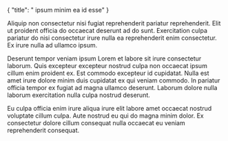 {
  "title": " ipsum minim ea id esse"
}

Aliquip non consectetur nisi fugiat reprehenderit pariatur reprehenderit. Elit ut proident officia do occaecat deserunt ad do sunt. Exercitation culpa pariatur do nisi consectetur irure nulla ea reprehenderit enim consectetur. Ex irure nulla ad ullamco ipsum.

Deserunt tempor veniam ipsum Lorem et labore sit irure consectetur laborum. Quis excepteur excepteur nostrud culpa non occaecat ipsum cillum enim proident ex. Est commodo excepteur id cupidatat. Nulla est amet irure dolore minim duis cupidatat ex qui veniam commodo. In pariatur officia tempor ex fugiat ad magna ullamco deserunt. Laborum dolore nulla laborum exercitation nulla culpa nostrud deserunt.

Eu culpa officia enim irure aliqua irure elit labore amet occaecat nostrud voluptate cillum culpa. Aute nostrud eu qui do magna minim dolor. Ex consectetur dolore cillum consequat nulla occaecat eu veniam reprehenderit consequat.